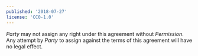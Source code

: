 ```yaml
---
published: '2018-07-27'
license: 'CC0-1.0'
---
```


_Party_ may not assign any right under this agreement without _Permission_. Any attempt by _Party_ to assign against the terms of this agreement will have no legal effect.
